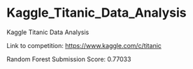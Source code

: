 # Kaggle_Titanic_Data_Analysis
Kaggle Titanic Data Analysis

Link to competition: https://www.kaggle.com/c/titanic

Random Forest Submission Score: 0.77033
